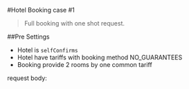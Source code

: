 #Hotel Booking case #1
> Full booking with one shot request.

##Pre Settings
* Hotel is `selfConfirms`
* Hotel have tariffs with booking method NO_GUARANTEES
* Booking provide 2 rooms by one common tariff


request body:

